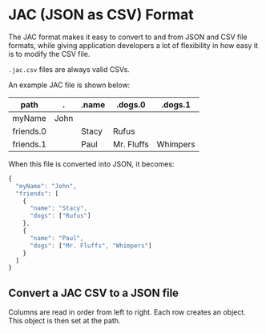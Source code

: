 # JAC (JSON as CSV) Format

The JAC format makes it easy to convert to and from JSON and CSV file formats, while giving application developers a lot of flexibility in how easy it is to modify the CSV file.

`.jac.csv` files are always valid CSVs.

An example JAC file is shown below:

| path | . | .name | .dogs.0 | .dogs.1 |
| ---- | - | ----- | ------- | ------- |
| myName | John | | | |
| friends.0 | | Stacy | Rufus | |
| friends.1 | | Paul  | Mr. Fluffs | Whimpers |

When this file is converted into JSON, it becomes:

```javascript
{
  "myName": "John",
  "friends": [
    {
      "name": "Stacy",
      "dogs": ["Rufus"]
    },
    {
      "name": "Paul",
      "dogs": ["Mr. Fluffs", "Whimpers"]
    }
  ]
}
```

## Convert a JAC CSV to a JSON file

Columns are read in order from left to right. Each row creates an object. This object is then set at the path.
